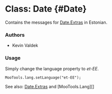 Class: Date {#Date}
=====================================

Contains the messages for [Date.Extras][] in Estonian.

### Authors

* Kevin Valdek

### Usage

Simply change the language property to *et-EE*.

	MooTools.lang.setLanguage("et-EE");

See also: [Date.Extras][] and [MooTools.Lang][]

[FormValidator]: http://www.mootools.net/more/docs/Forms/FormValidator#FormValidator
[Date.Extras]: http://www.mootools.net/more/docs/Native/Date.Extras